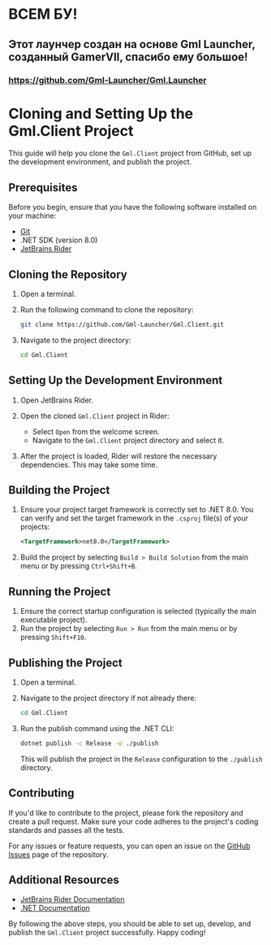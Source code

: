 # ВСЕМ БУ!
## Этот лаунчер создан на основе Gml Launcher, созданный GamerVII, спасибо ему большое!
### https://github.com/Gml-Launcher/Gml.Launcher
#
# Cloning and Setting Up the Gml.Client Project

This guide will help you clone the `Gml.Client` project from GitHub, set up the development environment, and publish the
project.

## Prerequisites

Before you begin, ensure that you have the following software installed on your machine:

- [Git](https://git-scm.com/)
- .NET SDK (version 8.0)
- [JetBrains Rider](https://www.jetbrains.com/rider/)

## Cloning the Repository

1. Open a terminal.
2. Run the following command to clone the repository:

    ```sh
    git clone https://github.com/Gml-Launcher/Gml.Client.git
    ```

3. Navigate to the project directory:

    ```sh
    cd Gml.Client
    ```

## Setting Up the Development Environment

1. Open JetBrains Rider.
2. Open the cloned `Gml.Client` project in Rider:

    - Select `Open` from the welcome screen.
    - Navigate to the `Gml.Client` project directory and select it.

3. After the project is loaded, Rider will restore the necessary dependencies. This may take some time.

## Building the Project

1. Ensure your project target framework is correctly set to .NET 8.0. You can verify and set the target framework in the
   `.csproj` file(s) of your projects:

    ```xml
    <TargetFramework>net8.0</TargetFramework>
    ```

2. Build the project by selecting `Build > Build Solution` from the main menu or by pressing `Ctrl+Shift+B`.

## Running the Project

1. Ensure the correct startup configuration is selected (typically the main executable project).
2. Run the project by selecting `Run > Run` from the main menu or by pressing `Shift+F10`.

## Publishing the Project

1. Open a terminal.
2. Navigate to the project directory if not already there:

    ```sh
    cd Gml.Client
    ```

3. Run the publish command using the .NET CLI:

    ```sh
    dotnet publish -c Release -o ./publish
    ```

   This will publish the project in the `Release` configuration to the `./publish` directory.

## Contributing

If you'd like to contribute to the project, please fork the repository and create a pull request. Make sure your code
adheres to the project's coding standards and passes all the tests.

For any issues or feature requests, you can open an issue on
the [GitHub Issues](https://github.com/Gml-Launcher/Gml.Client/issues) page of the repository.

## Additional Resources

- [JetBrains Rider Documentation](https://www.jetbrains.com/help/rider/Introduction.html)
- [.NET Documentation](https://learn.microsoft.com/en-us/dotnet/)

By following the above steps, you should be able to set up, develop, and publish the `Gml.Client` project successfully.
Happy coding!

